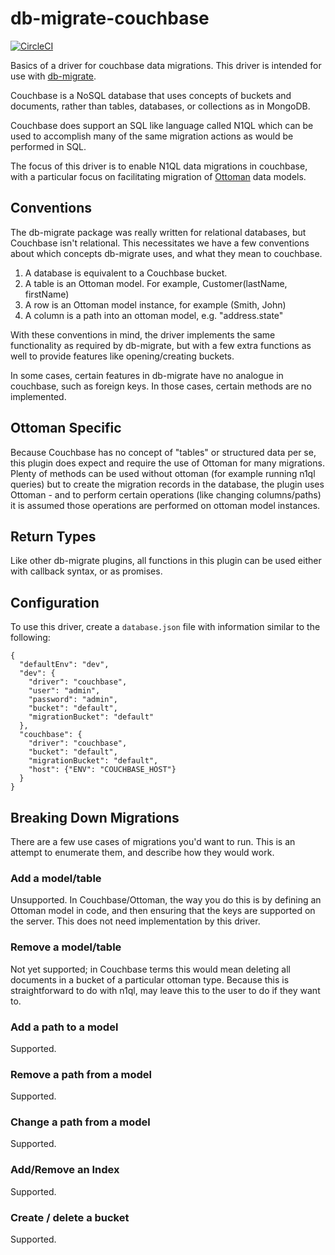 # db-migrate-couchbase

[![CircleCI](https://circleci.com/gh/etops/db-migrate-couchbase.svg?style=shield&circle-token=97aa45b12244350e6fb856c5689884899fc6dd29)](https://circleci.com/gh/etops/db-migrate-couchbase)

Basics of a driver for couchbase data migrations.  This driver is intended for use with 
[db-migrate](https://db-migrate.readthedocs.io/en/latest/search/).

Couchbase is a NoSQL database that uses concepts of buckets and documents, rather than tables, databases,
or collections as in MongoDB.

Couchbase does support an SQL like language called N1QL which can be used to accomplish many of the same 
migration actions as would be performed in SQL.

The focus of this driver is to enable N1QL data migrations in couchbase, with a particular focus on 
facilitating migration of [Ottoman](https://github.com/couchbaselabs/node-ottoman) data models.

## Conventions

The db-migrate package was really written for relational databases, but Couchbase isn't relational.
This necessitates we have a few conventions about which concepts db-migrate uses, and what they mean
to couchbase.

1. A database is equivalent to a Couchbase bucket.
2. A table is an Ottoman model.  For example, Customer(lastName, firstName)
3. A row is an Ottoman model instance, for example (Smith, John)
4. A column is a path into an ottoman model, e.g. "address.state"

With these conventions in mind, the driver implements the same functionality as required by db-migrate,
but with a few extra functions as well to provide features like opening/creating buckets.

In some cases, certain features in db-migrate have no analogue in couchbase, such as foreign keys.
In those cases, certain methods are no implemented.

## Ottoman Specific

Because Couchbase has no concept of "tables" or structured data per se, this plugin does expect
and require the use of Ottoman for many migrations.  Plenty of methods can be used without ottoman
(for example running n1ql queries) but to create the migration records in the database, the plugin
uses Ottoman - and to perform certain operations (like changing columns/paths) it is assumed those
operations are performed on ottoman model instances.

## Return Types

Like other db-migrate plugins, all functions in this plugin can be used either with callback syntax,
or as promises.  

## Configuration

To use this driver, create a `database.json` file with information similar to the following:

```
{
  "defaultEnv": "dev",
  "dev": {
    "driver": "couchbase",
    "user": "admin",
    "password": "admin",
    "bucket": "default",
    "migrationBucket": "default"
  },
  "couchbase": {
    "driver": "couchbase",
    "bucket": "default",
    "migrationBucket": "default",    
    "host": {"ENV": "COUCHBASE_HOST"}
  }
}
```

## Breaking Down Migrations

There are a few use cases of migrations you'd want to run.  This is an attempt to enumerate them, and
describe how they would work.

### Add a model/table

Unsupported.  In Couchbase/Ottoman, the way you do this is by defining an Ottoman model in code, and then
ensuring that the keys are supported on the server.  This does not need implementation by this driver.

### Remove a model/table

Not yet supported; in Couchbase terms this would mean deleting all documents in a bucket of a particular
ottoman type.  Because this is straightforward to do with n1ql, may leave this to the user to do if they
want to.

### Add a path to a model

Supported.

### Remove a path from a model

Supported.

### Change a path from a model

Supported.

### Add/Remove an Index

Supported.

### Create / delete a bucket

Supported.

